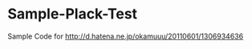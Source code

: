 Sample-Plack-Test
=================

Sample Code for http://d.hatena.ne.jp/okamuuu/20110601/1306934636


